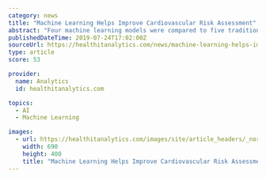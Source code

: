 ```yaml
---
category: news
title: "Machine Learning Helps Improve Cardiovascular Risk Assessment"
abstract: "Four machine learning models were compared to five traditional scoring methods, including the Coronary Artery Diseases Reporting and Data System (CAD-RADS). This database was introduced into clinical practice in 2016 and uses coronary CT angiography, a non ..."
publishedDateTime: 2019-07-24T17:02:00Z
sourceUrl: https://healthitanalytics.com/news/machine-learning-helps-improve-cardiovascular-risk-assessment
type: article
score: 53

provider:
  name: Analytics
  id: healthitanalytics.com

topics:
  - AI
  - Machine Learning

images:
  - url: https://healthitanalytics.com/images/site/article_headers/_normal/GettyImages-942954932.jpg
    width: 690
    height: 400
    title: "Machine Learning Helps Improve Cardiovascular Risk Assessment"
---
```


